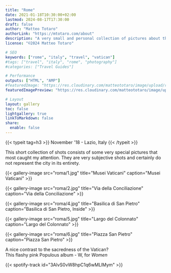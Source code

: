 ```yaml
---
title: "Rome"
date: 2021-01-18T10:30:00+02:00
lastmod: 2024-08-17T17:30:00
draft: false
author: "Matteo Totaro"
authorLink: "https://mtotaro.com/about"
description: "A very small and personal collection of pictures about this magical city"
license: "©2024 Matteo Totaro"

# SEO
keywords: ["rome", "italy", "travel", "vatican"]
#tags: ["travel", "italy", "rome", "photography"]
#categories: ["Travel Guides"]

# Performance
outputs: ["HTML", "AMP"]
#featuredImage: "https://res.cloudinary.com/matteototaro/image/upload/roma/6.jpg"
featuredImagePreview: "https://res.cloudinary.com/matteototaro/image/upload/roma/6.jpg"

# Layout
layout: gallery
toc: false
lightgallery: true
linkToMarkdown: false
share:
  enable: false
---
```


{{< typeit tag=h3 >}}
November '18 - Lazio, Italy
{{< /typeit >}}

This short collection of shots consists of some very special pictures that most caught my attention. They are very subjective shots and certainly do not represent the city in its entirety.

{{< gallery-image 
    src="roma/1.jpg"
    title="Musei Vaticani"
    caption="Musei Vaticani" >}}

{{< gallery-image 
    src="roma/2.jpg"
    title="Via della Conciliazione"
    caption="Via della Conciliazione" >}}

{{< gallery-image 
    src="roma/4.jpg"
    title="Basilica di San Pietro"
    caption="Basilica di San Pietro, Inside" >}}

{{< gallery-image 
    src="roma/5.jpg"
    title="Largo del Colonnato"
    caption="Largo del Colonnato" >}}

{{< gallery-image 
    src="roma/6.jpg"
    title="Piazza San Pietro"
    caption="Piazza San Pietro" >}}

A nice contrast to the sacredness of the Vatican?  
This flashy pink Populous album - W, for *Women*

{{< spotify-track id="3AlvS0vW8hpC1q6wMLlMym" >}}